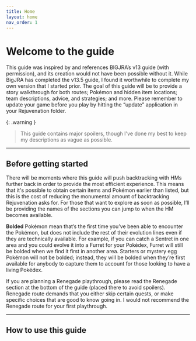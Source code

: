 ```yaml
---
title: Home
layout: home
nav_order: 1
---
```


# Welcome to the guide

This guide was inspired by and references BIGJRA’s v13 guide (with permission), and its creation would not have been possible without it. While BigJRA has completed the v13.5 guide, I found it worthwhile to complete my own version that I started prior. The goal of this guide will be to provide a story walkthrough for both routes; Pokémon and hidden item locations; team descriptions, advice, and strategies; and more. Please remember to update your game before you play by hitting the “update” application in your Rejuvenation folder.

{: .warning }
> This guide contains major spoilers, though I've done my best to keep my descriptions as vague as possible.

---

## Before getting started

There will be moments where this guide will push backtracking with HMs further back in order to provide the most efficient experience. This means that it's possible to obtain certain items and Pokémon earlier than listed, but this is the cost of reducing the monumental amount of backtracking Rejuvenation asks for. For those that want to explore as soon as possible, I’ll be providing the names of the sections you can jump to when the HM becomes available.

**Bolded** Pokémon mean that’s the first time you’ve been able to encounter the Pokémon, but does not include the rest of their evolution lines even if they are technically available. For example, if you can catch a Sentret in one area and you could evolve it into a Furret for your Pokédex, Furret will still be bolded when we find it first in another area. Starters or mystery egg Pokémon will not be bolded; instead, they will be bolded when they’re first available for anybody to capture them to account for those looking to have a living Pokédex.

If you are planning a Renegade playthrough, please read the Renegade section at the bottom of the guide (placed there to avoid spoilers). Renegade route demands that you either skip certain quests, or make specific choices that are good to know going in. I would not recommend the Renegade route for your first playthrough.

---

## How to use this guide




[^1]: [It can take up to 10 minutes for changes to your site to publish after you push the changes to GitHub](https://docs.github.com/en/pages/setting-up-a-github-pages-site-with-jekyll/creating-a-github-pages-site-with-jekyll#creating-your-site).

[Just the Docs]: https://just-the-docs.github.io/just-the-docs/
[GitHub Pages]: https://docs.github.com/en/pages
[README]: https://github.com/just-the-docs/just-the-docs-template/blob/main/README.md
[Jekyll]: https://jekyllrb.com
[GitHub Pages / Actions workflow]: https://github.blog/changelog/2022-07-27-github-pages-custom-github-actions-workflows-beta/
[use this template]: https://github.com/just-the-docs/just-the-docs-template/generate
